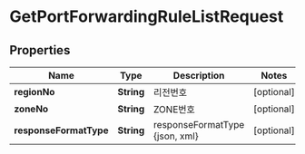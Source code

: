 
# GetPortForwardingRuleListRequest

## Properties
Name | Type | Description | Notes
------------ | ------------- | ------------- | -------------
**regionNo** | **String** | 리전번호 |  [optional]
**zoneNo** | **String** | ZONE번호 |  [optional]
**responseFormatType** | **String** | responseFormatType {json, xml} |  [optional]




